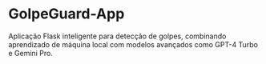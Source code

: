 # GolpeGuard-App
Aplicação Flask inteligente para detecção de golpes, combinando aprendizado de máquina local com modelos avançados como GPT-4 Turbo e Gemini Pro.
